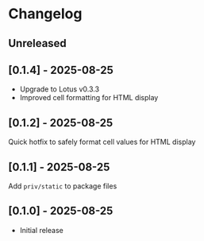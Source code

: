 # Changelog

## Unreleased

## [0.1.4] - 2025-08-25

- Upgrade to Lotus v0.3.3
- Improved cell formatting for HTML display

## [0.1.2] - 2025-08-25

Quick hotfix to safely format cell values for HTML display

## [0.1.1] - 2025-08-25

Add `priv/static` to package files

## [0.1.0] - 2025-08-25
- Initial release
